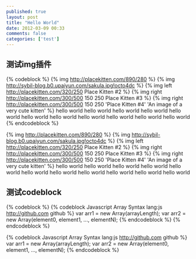 ```yaml
---
published: true
layout: post
title: "Hello World"
date: 2012-03-09 00:33
comments: false
categories: ['test']
---
```


## 测试img插件
{% codeblock %}
{% img http://placekitten.com/890/280 %}
{% img http://sybil-blog.b0.upaiyun.com/sakula.jpg!octo4dc %}
{% img left http://placekitten.com/320/250 Place Kitten #2 %}
{% img right http://placekitten.com/300/500 150 250 Place Kitten #3 %}
{% img right http://placekitten.com/300/500 150 250 'Place Kitten #4' 'An image of a very cute kitten' %}
hello world
hello world
hello world
hello world
hello world
hello world
hello world
hello world
hello world
hello world
hello world
{% endcodeblock %}

{% img http://placekitten.com/890/280 %}
{% img http://sybil-blog.b0.upaiyun.com/sakula.jpg!octo4dc %}
{% img left http://placekitten.com/320/250 Place Kitten #2 %}
{% img right http://placekitten.com/300/500 150 250 Place Kitten #3 %}
{% img right http://placekitten.com/300/500 150 250 'Place Kitten #4' 'An image of a very cute kitten' %}
hello world
hello world
hello world
hello world
hello world
hello world
hello world
hello world
hello world
hello world
hello world

## 测试codeblock
{% codeblock %}
{% codeblock Javascript Array Syntax lang:js http://github.com  github %}
var arr1 = new Array(arrayLength);
var arr2 = new Array(element0, element1, ..., elementN);
{% endcodeblock %}
{% endcodeblock %}

{% codeblock Javascript Array Syntax lang:js http://github.com  github %}
var arr1 = new Array(arrayLength);
var arr2 = new Array(element0, element1, ..., elementN);
{% endcodeblock %}
